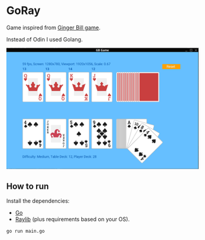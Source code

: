 # GoRay

Game inspired from [Ginger Bill game](https://github.com/gingerBill/game-face-the-court).

Instead of Odin I used Golang.

![example](image.png)

## How to run

Install the dependencies:

- [Go](https://golang.org/dl/)
- [Raylib](https://github.com/gen2brain/raylib-go) (plus requirements based on your OS).

```bash
go run main.go
```